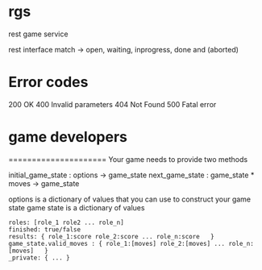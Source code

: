 rgs
===

rest game service

rest interface
match -> open, waiting, inprogress, done and (aborted)


Error codes
====================
200 OK
400 Invalid parameters
404 Not Found
500 Fatal error


# game developers
=====================
Your game needs to provide two methods

initial_game_state : options -> game_state
next_game_state : game_state * moves -> game_state

options is a dictionary of values that you can use to construct your game state
game state is a dictionary of values

    roles: [role_1 role2 ... role_n]
    finished: true/false
    results: { role_1:score role_2:score ... role_n:score   }
    game_state.valid_moves : { role_1:[moves] role_2:[moves] ... role_n:[moves]   }
    _private: { ... }
